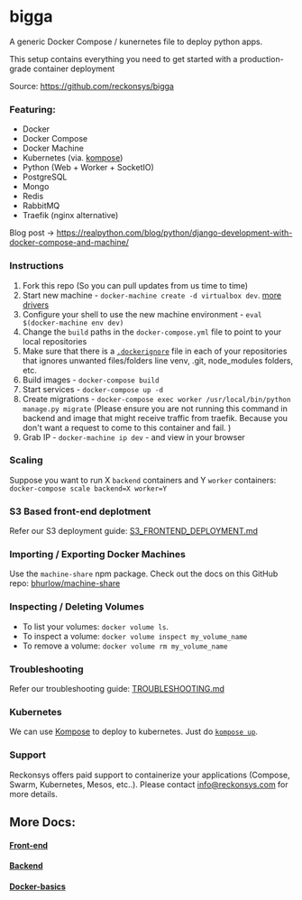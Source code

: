 # bigga

A generic Docker Compose / kunernetes file to deploy python apps.

This setup contains everything you need to get started with a production-grade container deployment

Source: https://github.com/reckonsys/bigga

### Featuring:

- Docker
- Docker Compose
- Docker Machine
- Kubernetes (via. [kompose](https://kompose.io/))
- Python (Web + Worker + SocketIO)
- PostgreSQL
- Mongo
- Redis
- RabbitMQ
- Traefik (nginx alternative)

Blog post -> https://realpython.com/blog/python/django-development-with-docker-compose-and-machine/


### Instructions

1. Fork this repo (So you can pull updates from us time to time)
1. Start new machine - `docker-machine create -d virtualbox dev`. [more drivers](https://docs.docker.com/machine/drivers/)
1. Configure your shell to use the new machine environment - `eval $(docker-machine env dev)`
1. Change the `build` paths in the `docker-compose.yml` file to point to your local repositories
1. Make sure that there is a [`.dockerignore`](.dockerignore) file in each of your repositories that ignores unwanted files/folders line venv, .git, node_modules folders, etc.
1. Build images - `docker-compose build`
1. Start services - `docker-compose up -d`
1. Create migrations - `docker-compose exec worker /usr/local/bin/python manage.py migrate` (Please ensure you are not running this command in backend and image that might receive traffic from traefik. Because you don't want a request  to come to this container and fail. )
1. Grab IP - `docker-machine ip dev` - and view in your browser


### Scaling

Suppose you want to run X `backend` containers and Y `worker` containers: `docker-compose scale backend=X worker=Y`


### S3 Based front-end deplotment

Refer our S3 deployment guide: [S3_FRONTEND_DEPLOYMENT.md](S3_FRONTEND_DEPLOYMENT.md)


### Importing / Exporting Docker Machines

Use the `machine-share` npm package. Check out the docs on this GitHub repo: [bhurlow/machine-share](https://github.com/bhurlow/machine-share)

### Inspecting / Deleting Volumes

* To list your volumes: `docker volume ls`.
* To inspect a volume: `docker volume inspect my_volume_name`
* To remove a volume: `docker volume rm my_volume_name`


### Troubleshooting

Refer our troubleshooting guide: [TROUBLESHOOTING.md](TROUBLESHOOTING.md)

### Kubernetes

We can use [Kompose](https://kompose.io/) to deploy to kubernetes. Just do [`kompose up`](https://kompose.io/getting-started/).

### Support

Reckonsys offers paid support to containerize your applications (Compose, Swarm, Kubernetes, Mesos, etc..). Please contact [info@reckonsys.com](mailto:info@reckonsys.com) for more details.

## More Docs:

#### [Front-end](docs/Frontend.md)
#### [Backend](docs/Backend.md)
#### [Docker-basics](docs/Docker-container-basics.md)
